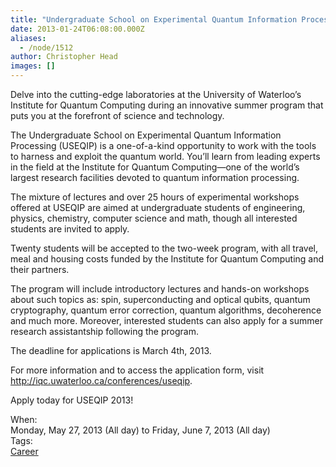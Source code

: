 ```yaml
---
title: "Undergraduate School on Experimental Quantum Information Processing"
date: 2013-01-24T06:08:00.000Z
aliases:
  - /node/1512
author: Christopher Head
images: []
---
```


<div class="field field-name-body field-type-text-with-summary field-label-hidden"><div class="field-items"><div class="field-item even"><p>Delve into the cutting-edge laboratories at the University of Waterloo&#x2019;s Institute for Quantum Computing during an innovative summer program that puts you at the forefront of science and technology.</p>
<p>The Undergraduate School on Experimental Quantum Information Processing (USEQIP) is a one-of-a-kind opportunity to work with the tools to harness and exploit the quantum world. You&#x2019;ll learn from leading experts in the field at the Institute for Quantum Computing&#x2014;one of the world&#x2019;s largest research facilities devoted to quantum information processing.</p>
<p>The mixture of lectures and over 25 hours of experimental workshops offered at USEQIP are aimed at undergraduate students of engineering, physics, chemistry, computer science and math, though all interested students are invited to apply.</p>
<p>Twenty students will be accepted to the two-week program, with all travel, meal and housing costs funded by the Institute for Quantum Computing and their partners.</p>
<p>The program will include introductory lectures and hands-on workshops about such topics as: spin, superconducting and optical qubits, quantum cryptography, quantum error correction, quantum algorithms, decoherence and much more. Moreover, interested students can also apply for a summer research assistantship following the program.</p>
<p>The deadline for applications is March 4th, 2013.</p>
<p>For more information and to access the application form, visit <a href="http://iqc.uwaterloo.ca/conferences/useqip">http://iqc.uwaterloo.ca/conferences/useqip</a>.</p>
<p>Apply today for USEQIP 2013!</p>
</div></div></div><div class="field field-name-field-dates field-type-datetime field-label-above"><div class="field-label">When:&#xA0;</div><div class="field-items"><div class="field-item even"><span class="date-display-range"><span class="date-display-start">Monday, May 27, 2013 (All day)</span> to <span class="date-display-end">Friday, June 7, 2013 (All day)</span></span></div></div></div>    <footer>
    <div class="field field-name-field-tags field-type-taxonomy-term-reference field-label-above"><div class="field-label">Tags:&#xA0;</div><div class="field-items"><div class="field-item even"><a href="/career">Career</a></div></div></div>      </footer>
